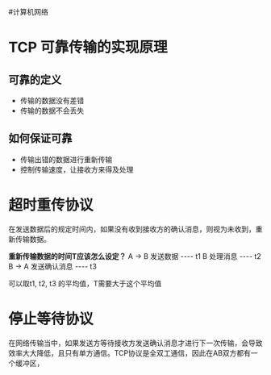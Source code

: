 #计算机网络
# TCP 可靠传输的实现原理

## 可靠的定义
- 传输的数据没有差错
- 传输的数据不会丢失

## 如何保证可靠
- 传输出错的数据进行重新传输
- 控制传输速度，让接收方来得及处理

# 超时重传协议

在发送数据后的规定时间内，如果没有收到接收方的确认消息，则视为未收到，重新传输数据。

**重新传输数据的时间T应该怎么设定？**
A -> B 发送数据     ---- t1
B 处理消息          ---- t2
B -> A  发送确认消息 ---- t3

可以取t1, t2, t3 的平均值，T需要大于这个平均值

# 停止等待协议
在网络传输当中，如果发送方等待接收方发送确认消息才进行下一次传输，会导致效率大大降低，且只有单方通信。TCP协议是全双工通信，因此在AB双方都有一个缓冲区，